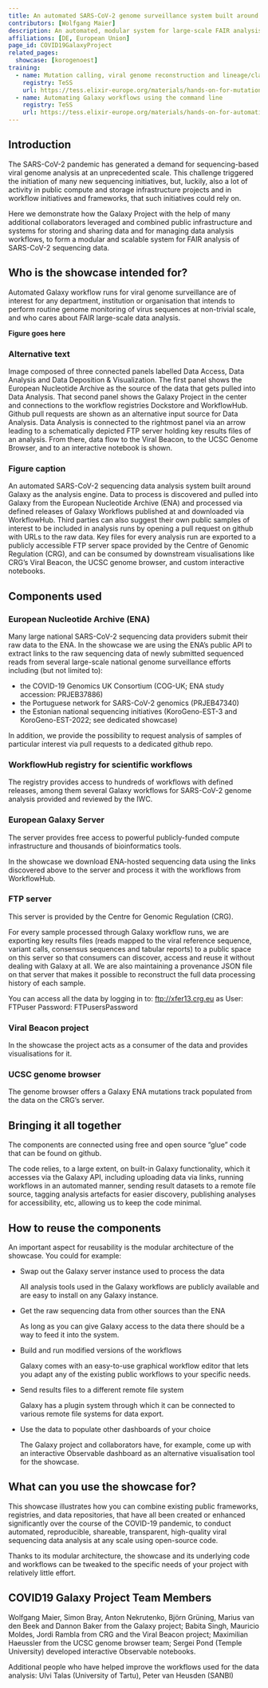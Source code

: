 ```yaml
---
title: An automated SARS-CoV-2 genome surveillance system built around Galaxy
contributors: [Wolfgang Maier] 
description: An automated, modular system for large-scale FAIR analysis of SARS-CoV-2 sequencing data analysis powered by the Galaxy platform.
affiliations: [DE, European Union]
page_id: COVID19GalaxyProject
related_pages:
  showcase: [korogenoest]
training:
  - name: Mutation calling, viral genome reconstruction and lineage/clade assignment from SARS-CoV-2 sequencing data
    registry: TeSS
    url: https://tess.elixir-europe.org/materials/hands-on-for-mutation-calling-viral-genome-reconstruction-and-lineage-clade-assignment-from-sars-cov-2-sequencing-data-tutorial
  - name: Automating Galaxy workflows using the command line
    registry: TeSS
    url: https://tess.elixir-europe.org/materials/hands-on-for-automating-galaxy-workflows-using-the-command-line-tutorial
---
```


## Introduction

The SARS-CoV-2 pandemic has generated a demand for sequencing-based viral genome analysis at an unprecedented scale. This challenge triggered the initiation of many new sequencing initiatives, but, luckily, also a lot of activity in public compute and storage infrastructure projects and in workflow initiatives and frameworks, that such initiatives could rely on.

Here we demonstrate how the Galaxy Project with the help of many additional collaborators leveraged and combined public infrastructure and systems for storing and sharing data and for managing data analysis workflows, to form a modular and scalable system for FAIR analysis of SARS-CoV-2 sequencing data.


## Who is the showcase intended for?

Automated Galaxy workflow runs for viral genome surveillance are of interest for any department, institution or organisation that intends to perform routine genome monitoring of virus sequences at non-trivial scale, and who cares about FAIR large-scale data analysis.


**Figure goes here**

### Alternative text
Image composed of three connected panels labelled Data Access, Data Analysis and Data Deposition & Visualization. The first panel shows the European Nucleotide Archive as the source of the data that gets pulled into Data Analysis. That second panel shows the Galaxy Project in the center and connections to the workflow registries Dockstore and WorkflowHub. Github pull requests are shown as an alternative input source for Data Analysis. Data Analysis is connected to the rightmost panel via an arrow leading to a schematically depicted FTP server holding key results files of an analysis. From there, data flow to the Viral Beacon, to the UCSC Genome Browser, and to an interactive notebook is shown.

### Figure caption
An automated SARS-CoV-2 sequencing data analysis system built around Galaxy as the analysis engine. Data to process is discovered and pulled into Galaxy from the European Nucleotide Archive (ENA) and processed via defined releases of Galaxy Workflows published at and downloaded via WorkflowHub. Third parties can also suggest their own public samples of interest to be included in analysis runs by opening a pull request on github with URLs to the raw data. Key files for every analysis run are exported to a publicly accessible FTP server space provided by the Centre of Genomic Regulation (CRG), and can be consumed by downstream visualisations like CRG’s Viral Beacon, the UCSC genome browser, and custom interactive notebooks.

## Components used

### European Nucleotide Archive (ENA)

Many large national SARS-CoV-2 sequencing data providers submit their raw data to the ENA. In the showcase we are using the ENA’s public API to extract links to the raw sequencing data of newly submitted sequenced reads from several large-scale national genome surveillance efforts including (but not limited to):
  - the COVID-19 Genomics UK Consortium (COG-UK; ENA study accession: PRJEB37886)
  - the Portuguese network for SARS-CoV-2 genomics (PRJEB47340)
  - the Estonian national sequencing initiatives (KoroGeno-EST-3 and KoroGeno-EST-2022; see dedicated showcase)

In addition, we provide the possibility to request analysis of samples of particular interest via pull requests to a dedicated github repo.

### WorkflowHub registry for scientific workflows

The registry provides access to hundreds of workflows with defined releases, among them several Galaxy workflows for SARS-CoV-2 genome analysis provided and reviewed by the IWC.

### European Galaxy Server

The server provides free access to powerful publicly-funded compute infrastructure and thousands of bioinformatics tools.

In the showcase we download ENA-hosted sequencing data using the links discovered above to the server and process it with the workflows from WorkflowHub.

### FTP server

This server is provided by the Centre for Genomic Regulation (CRG).

For every sample processed through Galaxy workflow runs, we are exporting key results files (reads mapped to the viral reference sequence, variant calls, consensus sequences and tabular reports) to a public space on this server so that consumers can discover, access and reuse it without dealing with Galaxy at all. We are also maintaining a provenance JSON file on that server that makes it possible to reconstruct the full data processing history of each sample.

You can access all the data by logging in to: ftp://xfer13.crg.eu as User: FTPuser Password: FTPusersPassword

### Viral Beacon project

In the showcase the project acts as a consumer of the data and provides visualisations for it.

### UCSC genome browser

The genome browser offers a Galaxy ENA mutations track populated from the data on the CRG’s server.

## Bringing it all together

The components are connected using free and open source “glue” code that can be found on github.

The code relies, to a large extent, on built-in Galaxy functionality, which it accesses via the Galaxy API, including uploading data via links, running workflows in an automated manner, sending result datasets to a remote file source, tagging analysis artefacts for easier discovery, publishing analyses for accessibility, etc, allowing us to keep the code minimal.

## How to reuse the components

An important aspect for reusability is the modular architecture of the showcase. You could for example:
- Swap out the Galaxy server instance used to process the data

  All analysis tools used in the Galaxy workflows are publicly available and are easy to install on any Galaxy instance.
- Get the raw sequencing data from other sources than the ENA

  As long as you can give Galaxy access to the data there should be a way to feed it into the system.
- Build and run modified versions of the workflows

  Galaxy comes with an easy-to-use graphical workflow editor that lets you adapt any of the existing public workflows to your specific needs.
- Send results files to a different remote file system

  Galaxy has a plugin system through which it can be connected to various remote file systems for data export.
- Use the data to populate other dashboards of your choice

  The Galaxy project and collaborators have, for example, come up with an interactive Observable dashboard as an alternative visualisation tool for the showcase.

## What can you use the showcase for?

This showcase illustrates how you can combine existing public frameworks, registries, and data repositories, that have all been created or enhanced significantly over the course of the COVID-19 pandemic, to conduct automated, reproducible, shareable, transparent, high-quality viral sequencing data analysis at any scale using open-source code.

Thanks to its modular architecture, the showcase and its underlying code and workflows can be tweaked to the specific needs of your project with relatively little effort.

## COVID19 Galaxy Project Team Members

Wolfgang Maier, Simon Bray, Anton Nekrutenko, Björn Grüning, Marius van den Beek and Dannon Baker from the Galaxy project; Babita Singh, Mauricio Moldes, Jordi Rambla from CRG and the Viral Beacon project; Maximilian Haeussler from the UCSC genome browser team; Sergei Pond (Temple University) developed interactive Observable notebooks.

Additional people who have helped improve the workflows used for the data analysis: Ulvi Talas (University of Tartu), Peter van Heusden (SANBI)
